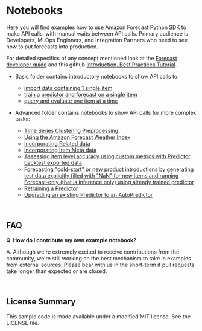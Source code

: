 # Notebooks

Here you will find examples how to use Amazon Forecast Python SDK to make API calls, with manual waits between API calls.  Primary audience is Developers, MLOps Enginners, and Integration Partners who need to see how to put forecasts into production.

For detailed specifics of any concept mentioned look at the [Forecast developer guide](https://docs.aws.amazon.com/forecast/latest/dg/what-is-forecast.html) and this github [Introduction, Best Practices Tutorial](https://github.com/aws-samples/amazon-forecast-samples/blob/master/ForecastCheatSheet.md).

- Basic folder contains introductory notebooks to show API calls to:
  - [import data containing 1 single item](https://github.com/aws-samples/amazon-forecast-samples/blob/master/notebooks/basic/Tutorial/1.Importing_Your_Data.ipynb)
  - [train a predictor and forecast on a single item](https://github.com/aws-samples/amazon-forecast-samples/blob/master/notebooks/basic/Tutorial/2.Building_Your_Predictor.ipynb)
  - [query and evaluate one item at a time](https://github.com/aws-samples/amazon-forecast-samples/blob/master/notebooks/basic/Tutorial/3.Evaluating_Your_Predictor.ipynb)
  
- Advanced folder contains notebooks to show API calls for more complex tasks:
  - [Time Series Clustering Preprocessing](https://github.com/aws-samples/amazon-forecast-samples/blob/master/notebooks/advanced/Clustering_Preprocessing/README.md)
  - [Using the Amazon Forecast Weather Index](https://github.com/aws-samples/amazon-forecast-samples/blob/master/notebooks/advanced/Weather_index/1.%20Training%20your%20model%20with%20Weather%20Index.ipynb)
  - [Incorporating Related data](https://github.com/aws-samples/amazon-forecast-samples/blob/master/notebooks/advanced/Incorporating_Related_Time_Series_dataset_to_your_Predictor/Incorporating_Related_Time_Series_dataset_to_your_Predictor.ipynb) 
  - [Incorporating Item Meta data](https://github.com/aws-samples/amazon-forecast-samples/blob/master/notebooks/advanced/Incorporating_Item_Metadata_Dataset_to_your_Predictor/Incorporating_Item_Metadata_Dataset_to_your_Predictor.ipynb) 
  - [Assessing item level accuracy using custom metrics with Predictor backtest exported data](https://github.com/aws-samples/amazon-forecast-samples/blob/master/notebooks/advanced/Item_Level_Accuracy/Item_Level_Accuracy_Using_Bike_Example.ipynb) 
  - [Forecasting "cold-start" or new product introductions by generating test data explicitly filled with "NaN" for new items and running Forecast-only (that is inference only) using already trained predictor](https://github.com/aws-samples/amazon-forecast-samples/blob/master/notebooks/advanced/Forecast%20with%20Cold%20Start%20Items/Forecast%20with%20Cold%20Start%20Items.ipynb) 
  - [Retraining a Predictor](https://github.com/aws-samples/amazon-forecast-samples/blob/main/notebooks/advanced/Retraining/Retraining.ipynb)
  - [Upgrading an existing Predictor to an AutoPredictor](https://github.com/aws-samples/amazon-forecast-samples/blob/main/notebooks/advanced/Upgrade_To_Auto_Predictor/UpgradeToAutoPredictor.ipynb)


<br>

## FAQ

**Q. How do I contribute my own example notebook?**

A. Although we're extremely excited to receive contributions from the community, we're still working on the best mechanism to take in examples from external sources. Please bear with us in the short-term if pull requests take longer than expected or are closed.

<br>

## License Summary

This sample code is made available under a modified MIT license. See the LICENSE file.

